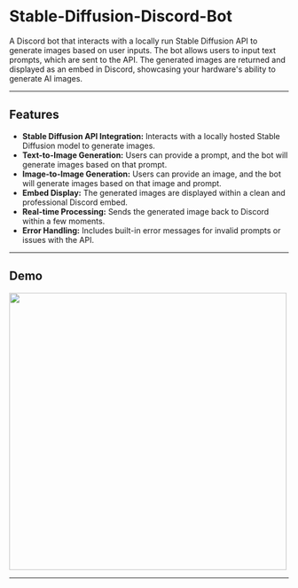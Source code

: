 # Stable-Diffusion-Discord-Bot

A Discord bot that interacts with a locally run Stable Diffusion API to generate images based on user inputs. The bot allows users to input text prompts, which are sent to the API. The generated images are returned and displayed as an embed in Discord, showcasing your hardware's ability to generate AI images.

---

## Features

- **Stable Diffusion API Integration:** Interacts with a locally hosted Stable Diffusion model to generate images.
- **Text-to-Image Generation:** Users can provide a prompt, and the bot will generate images based on that prompt.
- **Image-to-Image Generation:** Users can provide an image, and the bot will generate images based on that image and prompt.
- **Embed Display:** The generated images are displayed within a clean and professional Discord embed.
- **Real-time Processing:** Sends the generated image back to Discord within a few moments.
- **Error Handling:** Includes built-in error messages for invalid prompts or issues with the API.

---

## Demo

<img src="path_to_your_demo.gif" width="500" height="500" />

---
